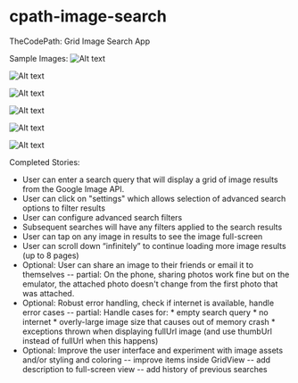 cpath-image-search
==================

TheCodePath: Grid Image Search App

Sample Images:
![Alt text](assets/firstscreen.png "Entry point.")

![Alt text](assets/gridview.png "Search results.")

![Alt text](assets/searchhistory.png "Searching for images.")

![Alt text](assets/settings.png "Filters.")

![Alt text](assets/fullimage.png "Full image view.")

![Alt text](assets/sharemsg.png "Share image.")

Completed Stories:
* User can enter a search query that will display a grid of image results from the Google Image API.
* User can click on "settings" which allows selection of advanced search options to filter results
* User can configure advanced search filters
* Subsequent searches will have any filters applied to the search results
* User can tap on any image in results to see the image full-screen
* User can scroll down “infinitely” to continue loading more image results (up to 8 pages)
* Optional: User can share an image to their friends or email it to themselves
    -- partial: On the phone, sharing photos work fine but on the emulator, the attached photo doesn't change from the first photo that was attached.
* Optional: Robust error handling, check if internet is available, handle error cases
    -- partial: Handle cases for:
        * empty search query
        * no internet
        * overly-large image size that causes out of memory crash
        * exceptions thrown when displaying fullUrl image (and use thumbUrl instead of fullUrl when this happens)
* Optional: Improve the user interface and experiment with image assets and/or styling and coloring
  -- improve items inside GridView
  -- add description to full-screen view
  -- add history of previous searches
